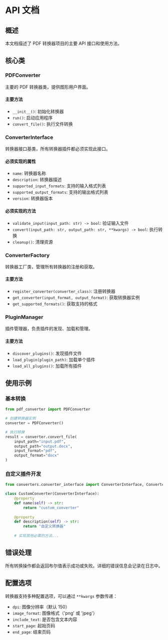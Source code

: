 # API 文档

## 概述

本文档描述了 PDF 转换器项目的主要 API 接口和使用方法。

## 核心类

### PDFConverter

主要的 PDF 转换器类，提供图形用户界面。

#### 主要方法

- `__init__()`: 初始化转换器
- `run()`: 启动应用程序
- `convert_file()`: 执行文件转换

### ConverterInterface

转换器接口基类，所有转换器插件都必须实现此接口。

#### 必须实现的属性

- `name`: 转换器名称
- `description`: 转换器描述
- `supported_input_formats`: 支持的输入格式列表
- `supported_output_formats`: 支持的输出格式列表
- `version`: 转换器版本

#### 必须实现的方法

- `validate_input(input_path: str) -> bool`: 验证输入文件
- `convert(input_path: str, output_path: str, **kwargs) -> bool`: 执行转换
- `cleanup()`: 清理资源

### ConverterFactory

转换器工厂类，管理所有转换器的注册和获取。

#### 主要方法

- `register_converter(converter_class)`: 注册转换器
- `get_converter(input_format, output_format)`: 获取转换器实例
- `get_supported_formats()`: 获取支持的格式

### PluginManager

插件管理器，负责插件的发现、加载和管理。

#### 主要方法

- `discover_plugins()`: 发现插件文件
- `load_plugin(plugin_path)`: 加载单个插件
- `load_all_plugins()`: 加载所有插件

## 使用示例

### 基本转换

```python
from pdf_converter import PDFConverter

# 创建转换器实例
converter = PDFConverter()

# 执行转换
result = converter.convert_file(
    input_path="input.pdf",
    output_path="output.docx",
    input_format="pdf",
    output_format="docx"
)
```

### 自定义插件开发

```python
from converters.converter_interface import ConverterInterface, ConverterMetadata

class CustomConverter(ConverterInterface):
    @property
    def name(self) -> str:
        return "custom_converter"
    
    @property
    def description(self) -> str:
        return "自定义转换器"
    
    # 实现其他必需的方法...
```

## 错误处理

所有转换操作都会返回布尔值表示成功或失败。详细的错误信息会记录在日志中。

## 配置选项

转换器支持多种配置选项，可以通过 `**kwargs` 参数传递：

- `dpi`: 图像分辨率（默认 150）
- `image_format`: 图像格式（'png' 或 'jpeg'）
- `include_text`: 是否包含文本内容
- `start_page`: 起始页码
- `end_page`: 结束页码